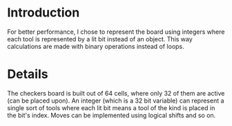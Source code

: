 # Introduction #

For better performance, I chose to represent the board using integers where each tool is represented by a lit bit instead of an object.
This way calculations are made with binary operations instead of loops.

# Details #

The checkers board is built out of 64 cells, where only 32 of them are active (can be placed upon).
An integer (which is a 32 bit variable) can represent a single sort of tools where each lit bit means a tool of the kind is placed in the bit's index.
Moves can be implemented using logical shifts and so on.